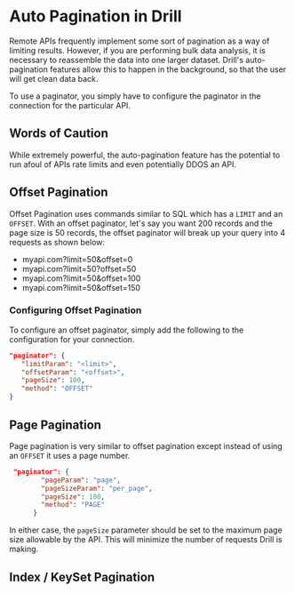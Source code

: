 # Auto Pagination in Drill
Remote APIs frequently implement some sort of pagination as a way of limiting results.  However, if you are performing bulk data analysis, it is necessary to reassemble the 
data into one larger dataset.  Drill's auto-pagination features allow this to happen in the background, so that the user will get clean data back.

To use a paginator, you simply have to configure the paginator in the connection for the particular API.  

## Words of Caution
While extremely powerful, the auto-pagination feature has the potential to run afoul of APIs rate limits and even potentially DDOS an API. 


## Offset Pagination
Offset Pagination uses commands similar to SQL which has a `LIMIT` and an `OFFSET`.  With an offset paginator, let's say you want 200 records and the  page size is 50 records, the offset paginator will break up your query into 4 requests as shown below:

* myapi.com?limit=50&offset=0
* myapi.com?limit=50?offset=50
* myapi.com?limit=50&offset=100
* myapi.com?limit=50&offset=150

### Configuring Offset Pagination
To configure an offset paginator, simply add the following to the configuration for your connection. 

```json
"paginator": {
   "limitParam": "<limit>",
   "offsetParam": "<offset>",
   "pageSize": 100,
   "method": "OFFSET"
}
```

## Page Pagination
Page pagination is very similar to offset pagination except instead of using an `OFFSET` it uses a page number. 

```json
 "paginator": {
        "pageParam": "page",
        "pageSizeParam": "per_page",
        "pageSize": 100,
        "method": "PAGE"
      }
```
In either case, the `pageSize` parameter should be set to the maximum page size allowable by the API.  This will minimize the number of requests Drill is making.

## Index / KeySet Pagination

